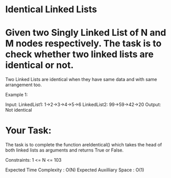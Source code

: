 # Identical Linked Lists

# Given two Singly Linked List of N and M nodes respectively. The task is to check whether two linked lists are identical or not. 
Two Linked Lists are identical when they have same data and with same arrangement too.

Example 1:

Input:
LinkedList1: 1->2->3->4->5->6
LinkedList2: 99->59->42->20
Output: Not identical 

# Your Task:
The task is to complete the function areIdentical() which takes the head of both linked lists as arguments and returns True or False.

Constraints:
1 <= N <= 103

Expected Time Complexity : O(N)
Expected Auxilliary Space : O(1)
